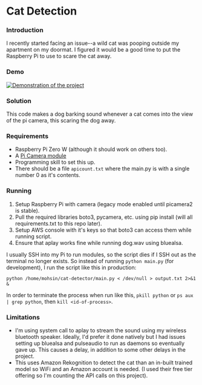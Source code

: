 # Cat Detection #

### Introduction ###
I recently started facing an issue--a wild cat was pooping outside my apartment on my doormat. I figured it would be a good time to put the Raspberry Pi to use to scare the cat away.

### Demo ###

[![Demonstration of the project](https://img.youtube.com/vi/0a0buZs7Ig8/0.jpg)](https://www.youtube.com/watch?v=0a0buZs7Ig8)

### Solution ###
This code makes a dog barking sound whenever a cat comes into the view of the pi camera, this scaring the dog away.

### Requirements ###
* Raspberry Pi Zero W (although it should work on others too).
* A [Pi Camera module](https://robu.in/product/5mp-raspberry-pi-camera-module-w-hbv-ffc-cable)
* Programming skill to set this up.
* There should be a file `apicount.txt` where the main.py is with a single number 0 as it's contents.

### Running ###
1. Setup Raspberry Pi with camera (legacy mode enabled until picamera2 is stable).
2. Pull the required libraries boto3, pycamera, etc. using pip install (will all requirements.txt to this repo later).
3. Setup AWS console with it's keys so that boto3 can access them while running script.
4. Ensure that aplay works fine while running dog.wav using bluealsa.

I usually SSH into my Pi to run modules, so the script dies if I SSH out as the terminal no longer exists. So instead of running `python main.py` (for development), I run the script like this in production:
```
python /home/mohsin/cat-detector/main.py < /dev/null > output.txt 2>&1 &
```
In order to terminate the process when run like this, `pkill python` or `ps aux | grep python`, then `kill <id-of-process>`.

### Limitations ###
* I'm using system call to aplay to stream the sound using my wireless bluetooth speaker. Ideally, I'd prefer it done natively but I had issues setting up bluealsa and pulseaudio to run as daemons so eventually gave up. This causes a delay, in addition to some other delays in the project.
* This uses Amazon Rekognition to detect the cat than an in-built trained model so WiFi and an Amazon account is needed. (I used their free tier offering so I'm counting the API calls on this project).

